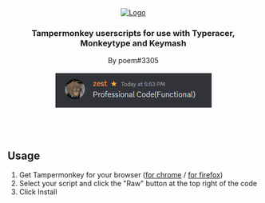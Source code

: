 <div align="center">
  <a href="https://github.com/PoemOnTyperacer/tampermonkey">
    <img src="https://play.typeracer.com/images/tr-loader.gif" alt="Logo" width="80" height="80">
  </a>

  <h3 align="center">Tampermonkey userscripts for use with Typeracer, Monkeytype and Keymash</h3>

  <p align="center">
    By poem#3305
    <br />
    <br />
    <img src='https://raw.githubusercontent.com/PoemOnTyperacer/tampermonkey/master/resources/summary.png'>
    <br />
    <br />
    <br />
    <br />
  </p>
</div>

## Usage

1. Get Tampermonkey for your browser ([for chrome](https://chrome.google.com/webstore/detail/tampermonkey/dhdgffkkebhmkfjojejmpbldmpobfkfo?hl=fr) / [for firefox](https://addons.mozilla.org/fr/firefox/addon/tampermonkey/))
2. Select your script and click the "Raw" button at the top right of the code
3. Click Install
